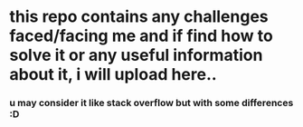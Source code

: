# this repo contains any challenges faced/facing me and if find how to solve it or any useful information about it, i will upload here..
### u may consider it like stack overflow but with some differences :D
